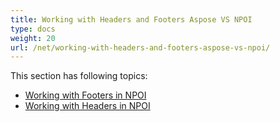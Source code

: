 ```yaml
---
title: Working with Headers and Footers Aspose VS NPOI
type: docs
weight: 20
url: /net/working-with-headers-and-footers-aspose-vs-npoi/
---
```


This section has following topics:

- [Working with Footers in NPOI](https://docs.aspose.com/words/net/working-with-footers-in-npoi/)
- [Working with Headers in NPOI](https://docs.aspose.com/words/net/working-with-headers-in-npoi/)
